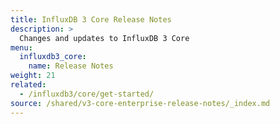 ```yaml
---
title: InfluxDB 3 Core Release Notes
description: >
  Changes and updates to InfluxDB 3 Core
menu:
  influxdb3_core:
    name: Release Notes
weight: 21
related:
  - /influxdb3/core/get-started/
source: /shared/v3-core-enterprise-release-notes/_index.md
---
```


<!--
The content of this file is located at /shared/v3-core-enterprise-release-notes/_index.md
-->